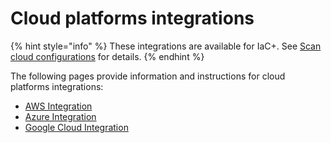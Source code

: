 # Cloud platforms integrations

{% hint style="info" %}
These integrations are available for IaC+. See [Scan cloud configurations](../../scan-with-snyk/snyk-iac/) for details.
{% endhint %}

The following pages provide information and instructions for cloud platforms integrations:

* [AWS Integration](aws-integration/)
* [Azure Integration](azure-integration-for-cloud-configurations/)
* [Google Cloud Integration](google-cloud-integration/)
